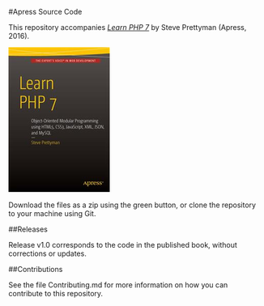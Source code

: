 #Apress Source Code

This repository accompanies [*Learn PHP 7*](http://www.apress.com/9781484217290) by Steve Prettyman (Apress, 2016).

![Cover image](9781484217290.jpg)

Download the files as a zip using the green button, or clone the repository to your machine using Git.

##Releases

Release v1.0 corresponds to the code in the published book, without corrections or updates.

##Contributions

See the file Contributing.md for more information on how you can contribute to this repository.

